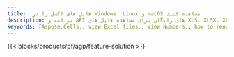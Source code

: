 ```yaml
---
title:  فایل های اکسل را در Windows، Linux و macOS مشاهده کنید
description: برنامه و API های رایگان برای مشاهده فایل های XLS، XLSX، XLSB، XLT، XLTX، XLTM، XLSM و ODS
keywords: [Aspose.Cells., view Excel files., View Numbers., how to render Excel document., load and display Excel files., Excel File Viewer]
---
```

{{< blocks/products/pf/agp/feature-solution >}} 

